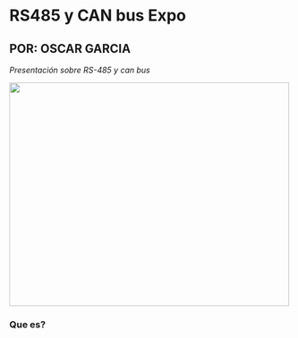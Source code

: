 # RS485 y CAN bus Expo
## POR: OSCAR GARCIA
*Presentación sobre RS-485 y can bus*

<img src = "https://m.media-amazon.com/images/I/71bvQ4m6yDL._AC_SL1500_.jpg" width = 500 height = 400>

### Que es?
